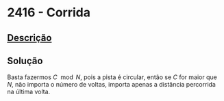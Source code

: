# 2416 - Corrida

## [Descrição](https://www.beecrowd.com.br/judge/pt/problems/view/2416)

## Solução

Basta fazermos $C \mod N$, pois a pista é circular, então se $C$ for maior que $N$, não importa o número de voltas, importa apenas a distância percorrida na última volta.